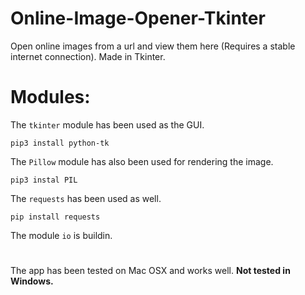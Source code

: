 # Online-Image-Opener-Tkinter
Open online images from a url and view them here (Requires a stable internet connection). Made in Tkinter. 

# 

# Modules: 

The `tkinter` module has been used as the GUI. 

```
pip3 install python-tk
```

The `Pillow` module has also been used for rendering the image. 
```
pip3 instal PIL
```
The `requests` has been used as well.

```
pip install requests

```

The module `io` is buildin.

# 

The app has been tested on Mac OSX and works well.
**Not tested in Windows.**

